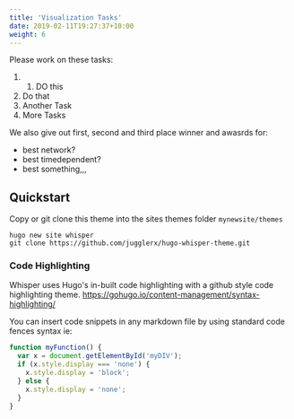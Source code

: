 ```yaml
---
title: 'Visualization Tasks'
date: 2019-02-11T19:27:37+10:00
weight: 6
---
```


Please work on these tasks:

1. 1. DO this
2. Do that
3. Another Task
4. More Tasks

We also give out first, second and third place winner and awasrds for:
- best network?
- best timedependent?
- best something,,,

<!--more-->

## Quickstart

Copy or git clone this theme into the sites themes folder `mynewsite/themes`

```
hugo new site whisper
git clone https://github.com/jugglerx/hugo-whisper-theme.git
```

### Code Highlighting

Whisper uses Hugo's in-built code highlighting with a github style code highlighting theme. https://gohugo.io/content-management/syntax-highlighting/

You can insert code snippets in any markdown file by using standard code fences syntax ie:

```js
function myFunction() {
  var x = document.getElementById('myDIV');
  if (x.style.display === 'none') {
    x.style.display = 'block';
  } else {
    x.style.display = 'none';
  }
}
```
